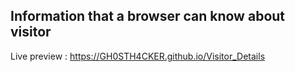 ## Information that a browser can know about visitor

Live preview : https://GH0STH4CKER.github.io/Visitor_Details
